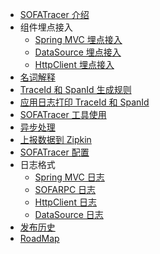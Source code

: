 - [SOFATracer 介绍](./Home)
- 组件埋点接入
    * [Spring MVC 埋点接入](./Usage_Of_MVC)
    * [DataSource 埋点接入](./Usage_Of_Datasource)
    * [HttpClient 埋点接入](./Usage_Of_HttpClient)
- [名词解释](./Explanation)
- [TraceId 和 SpanId 生成规则](./TraceIdGeneratedRule)
- [应用日志打印 TraceId 和 SpanId](./PrintTraceIdSpanId)
- [SOFATracer 工具使用](./Utils)
- [异步处理](./Async)
- [上报数据到 Zipkin](./ReportToZipkin)
- [SOFATracer 配置](./Configuration)
- 日志格式
     * [Spring MVC 日志](./SpringMVC)
     * [SOFARPC 日志](./SOFARPC)
     * [HttpClient 日志](./HttpClient)
     * [DataSource 日志](./Datasource)
- [发布历史](https://github.com/alipay/sofa-tracer/releases)
- [RoadMap](./RoadMap)



